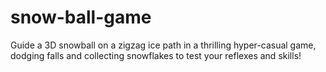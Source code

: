 # snow-ball-game
 Guide a 3D snowball on a zigzag ice path in a thrilling hyper-casual game, dodging falls and collecting snowflakes to test your reflexes and skills!
